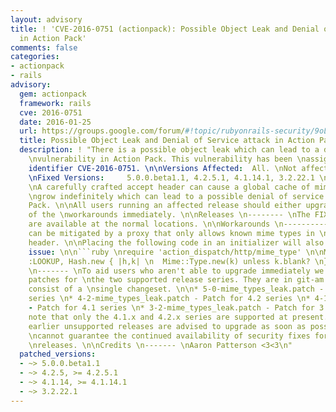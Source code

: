 ```yaml
---
layout: advisory
title: ! 'CVE-2016-0751 (actionpack): Possible Object Leak and Denial of Service attack
  in Action Pack'
comments: false
categories:
- actionpack
- rails
advisory:
  gem: actionpack
  framework: rails
  cve: 2016-0751
  date: 2016-01-25
  url: https://groups.google.com/forum/#!topic/rubyonrails-security/9oLY_FCzvoc
  title: Possible Object Leak and Denial of Service attack in Action Pack
  description: ! "There is a possible object leak which can lead to a denial of service
    \nvulnerability in Action Pack. This vulnerability has been \nassigned the CVE
    identifier CVE-2016-0751. \n\nVersions Affected:  All. \nNot affected:       None.
    \nFixed Versions:     5.0.0.beta1.1, 4.2.5.1, 4.1.14.1, 3.2.22.1 \n\nImpact \n------
    \nA carefully crafted accept header can cause a global cache of mime types to
    \ngrow indefinitely which can lead to a possible denial of service attack in \nAction
    Pack. \n\nAll users running an affected release should either upgrade or use one
    of the \nworkarounds immediately. \n\nReleases \n-------- \nThe FIXED releases
    are available at the normal locations. \n\nWorkarounds \n----------- \nThis attack
    can be mitigated by a proxy that only allows known mime types in \nthe Accept
    header. \n\nPlacing the following code in an initializer will also mitigate the
    issue: \n\n```ruby \nrequire 'action_dispatch/http/mime_type' \n\nMime.const_set
    :LOOKUP, Hash.new { |h,k| \n  Mime::Type.new(k) unless k.blank? \n} \n``` \n\nPatches
    \n------- \nTo aid users who aren't able to upgrade immediately we have provided
    patches for \nthe two supported release series. They are in git-am format and
    consist of a \nsingle changeset. \n\n* 5-0-mime_types_leak.patch - Patch for 5.0
    series \n* 4-2-mime_types_leak.patch - Patch for 4.2 series \n* 4-1-mime_types_leak.patch
    - Patch for 4.1 series \n* 3-2-mime_types_leak.patch - Patch for 3.2 series \n\nPlease
    note that only the 4.1.x and 4.2.x series are supported at present. Users \nof
    earlier unsupported releases are advised to upgrade as soon as possible as we
    \ncannot guarantee the continued availability of security fixes for unsupported
    \nreleases. \n\nCredits \n------- \nAaron Patterson <3<3\n"
  patched_versions:
  - ~> 5.0.0.beta1.1
  - ~> 4.2.5, >= 4.2.5.1
  - ~> 4.1.14, >= 4.1.14.1
  - ~> 3.2.22.1
---
```

